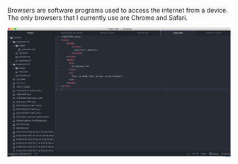 Browsers are software programs used to access the internet from a device. The only browsers that I currently use are Chrome and Safari.

![Screenshot](./images/screenshot.png)
